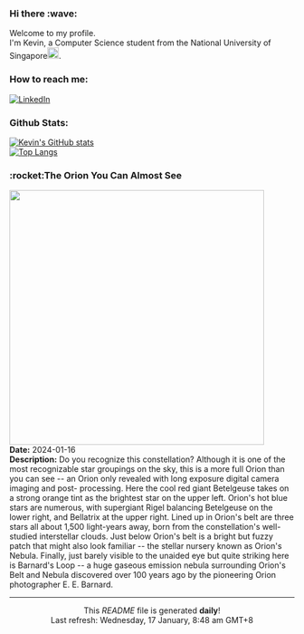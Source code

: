 <h3>Hi there :wave:</h3>

Welcome to my profile.   
I'm Kevin, a Computer Science student from the National University of Singapore<img src="https://img.icons8.com/color/96/000000/singapore-circular.png" width="20px"/>.</p>

<h3>How to reach me: </h3>
<a href="https://www.linkedin.com/in/kevin-foong/"><img alt="LinkedIn" src="https://img.shields.io/badge/linkedin-%230077B5.svg?&style=for-the-badge&logo=linkedin&logoColor=white" /></a> 

<h3>Github Stats: </h3> 

[![Kevin's GitHub stats](https://github-readme-stats.vercel.app/api?username=kevin9foong&theme=tokyonight)](https://github.com/anuraghazra/github-readme-stats) <br/>
[![Top Langs](https://github-readme-stats.vercel.app/api/top-langs/?username=kevin9foong&layout=compact&theme=tokyonight)](https://github.com/anuraghazra/github-readme-stats)

<h3>:rocket:The Orion You Can Almost See</h3> 
<img width="450" src="https:&#x2F;&#x2F;apod.nasa.gov&#x2F;apod&#x2F;image&#x2F;2401&#x2F;OrionMcc_Guzzini_1366.jpg" /><br/>
<b>Date:</b> 2024-01-16<br/>
<b>Description:</b> Do you recognize this constellation?  Although it is one of the most recognizable star groupings on the sky, this is a more full Orion than you can see -- an Orion only revealed with long exposure digital camera imaging and post- processing.  Here the cool red giant Betelgeuse takes on a strong orange tint as the brightest star on the upper left.  Orion&#39;s hot blue stars are numerous, with supergiant Rigel balancing Betelgeuse on the lower right, and Bellatrix at the upper right. Lined up in Orion&#39;s belt are three stars all about 1,500 light-years away, born from the constellation&#39;s well-studied interstellar clouds. Just below Orion&#39;s belt is a bright but fuzzy patch that might also look familiar -- the stellar nursery known as Orion&#39;s Nebula.  Finally, just barely visible to the unaided eye but quite striking here is Barnard&#39;s Loop -- a huge gaseous emission nebula surrounding Orion&#39;s Belt and Nebula discovered over 100 years ago by the pioneering Orion photographer E. E. Barnard.<br/>

------------
<p align="center">This <i>README</i> file is generated <b>daily</b>!</br>
Last refresh: Wednesday, 17 January, 8:48 am GMT+8<br />